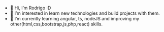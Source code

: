 - 👋 Hi, I’m Rodrigo :D
- 👀 I’m interested in learn new technologies and build projects with them.
- 🌱 I’m currently learning angular, ts, nodeJS and improving my other(html,css,bootstrap,js,php,react) skills. 


<!---
rvillegas505/rvillegas505 is a ✨ special ✨ repository because its `README.md` (this file) appears on your GitHub profile.
You can click the Preview link to take a look at your changes.
--->
